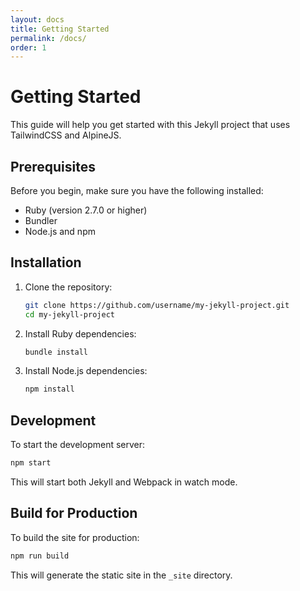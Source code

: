 ```yaml
---
layout: docs
title: Getting Started
permalink: /docs/
order: 1
---
```


# Getting Started

This guide will help you get started with this Jekyll project that uses TailwindCSS and AlpineJS.

## Prerequisites

Before you begin, make sure you have the following installed:

- Ruby (version 2.7.0 or higher)
- Bundler
- Node.js and npm

## Installation

1. Clone the repository:
   ```bash
   git clone https://github.com/username/my-jekyll-project.git
   cd my-jekyll-project
   ```

2. Install Ruby dependencies:
   ```bash
   bundle install
   ```

3. Install Node.js dependencies:
   ```bash
   npm install
   ```

## Development

To start the development server:

```bash
npm start
```

This will start both Jekyll and Webpack in watch mode.

## Build for Production

To build the site for production:

```bash
npm run build
```

This will generate the static site in the `_site` directory.
